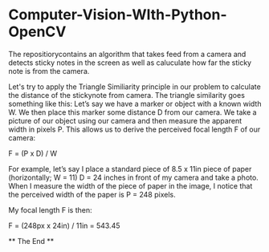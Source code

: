 # Computer-Vision-WIth-Python-OpenCV

The repositiorycontains an algorithm that takes feed from a camera and detects sticky notes in the screen as well as caluculate how far the sticky note is from the camera.

Let's try to apply the Triangle Similiarity principle in our problem to calculate the distance of the stickynote from camera. The triangle similarity goes something like this: Let’s say we have a marker or object with a known width W. We then place this marker some distance D from our camera. We take a picture of our object using our camera and then measure the apparent width in pixels P. This allows us to derive the perceived focal length F of our camera:

F = (P x D) / W

For example, let’s say I place a standard piece of 8.5 x 11in piece of paper (horizontally; W = 11) D = 24 inches in front of my camera and take a photo. When I measure the width of the piece of paper in the image, I notice that the perceived width of the paper is P = 248 pixels.

My focal length F is then:

F = (248px x 24in) / 11in = 543.45

** The End **
